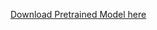 [Download Pretrained Model here](!https://drive.google.com/open?id=1Mqpse5Gen4V4403wFEpv3w3JAsWw2uhk)

